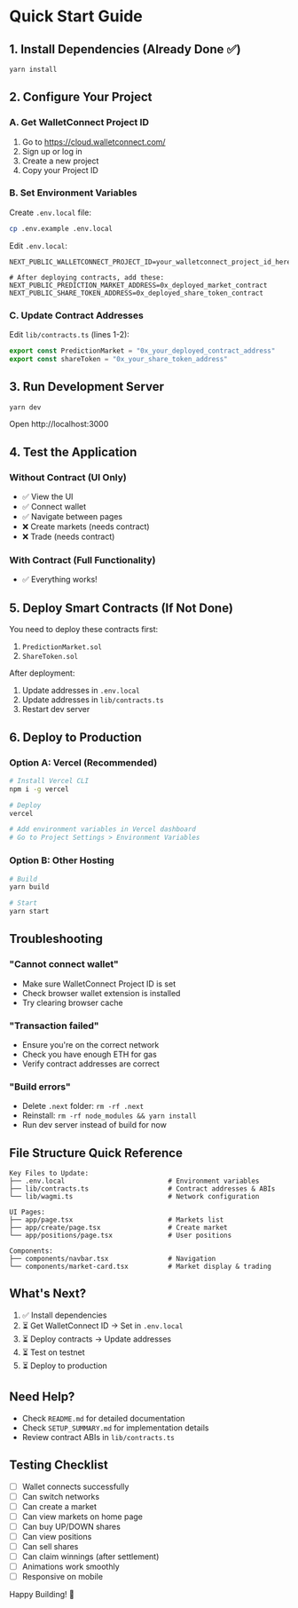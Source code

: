 # Quick Start Guide

## 1. Install Dependencies (Already Done ✅)

```bash
yarn install
```

## 2. Configure Your Project

### A. Get WalletConnect Project ID
1. Go to https://cloud.walletconnect.com/
2. Sign up or log in
3. Create a new project
4. Copy your Project ID

### B. Set Environment Variables

Create `.env.local` file:

```bash
cp .env.example .env.local
```

Edit `.env.local`:

```env
NEXT_PUBLIC_WALLETCONNECT_PROJECT_ID=your_walletconnect_project_id_here

# After deploying contracts, add these:
NEXT_PUBLIC_PREDICTION_MARKET_ADDRESS=0x_deployed_market_contract
NEXT_PUBLIC_SHARE_TOKEN_ADDRESS=0x_deployed_share_token_contract
```

### C. Update Contract Addresses

Edit `lib/contracts.ts` (lines 1-2):

```typescript
export const PredictionMarket = "0x_your_deployed_contract_address"
export const shareToken = "0x_your_share_token_address"
```

## 3. Run Development Server

```bash
yarn dev
```

Open http://localhost:3000

## 4. Test the Application

### Without Contract (UI Only)
- ✅ View the UI
- ✅ Connect wallet
- ✅ Navigate between pages
- ❌ Create markets (needs contract)
- ❌ Trade (needs contract)

### With Contract (Full Functionality)
- ✅ Everything works!

## 5. Deploy Smart Contracts (If Not Done)

You need to deploy these contracts first:
1. `PredictionMarket.sol`
2. `ShareToken.sol`

After deployment:
1. Update addresses in `.env.local`
2. Update addresses in `lib/contracts.ts`
3. Restart dev server

## 6. Deploy to Production

### Option A: Vercel (Recommended)

```bash
# Install Vercel CLI
npm i -g vercel

# Deploy
vercel

# Add environment variables in Vercel dashboard
# Go to Project Settings > Environment Variables
```

### Option B: Other Hosting

```bash
# Build
yarn build

# Start
yarn start
```

## Troubleshooting

### "Cannot connect wallet"
- Make sure WalletConnect Project ID is set
- Check browser wallet extension is installed
- Try clearing browser cache

### "Transaction failed"
- Ensure you're on the correct network
- Check you have enough ETH for gas
- Verify contract addresses are correct

### "Build errors"
- Delete `.next` folder: `rm -rf .next`
- Reinstall: `rm -rf node_modules && yarn install`
- Run dev server instead of build for now

## File Structure Quick Reference

```
Key Files to Update:
├── .env.local                          # Environment variables
├── lib/contracts.ts                    # Contract addresses & ABIs
└── lib/wagmi.ts                        # Network configuration

UI Pages:
├── app/page.tsx                        # Markets list
├── app/create/page.tsx                 # Create market
└── app/positions/page.tsx              # User positions

Components:
├── components/navbar.tsx               # Navigation
└── components/market-card.tsx          # Market display & trading
```

## What's Next?

1. ✅ Install dependencies
2. ⏳ Get WalletConnect ID → Set in `.env.local`
3. ⏳ Deploy contracts → Update addresses
4. ⏳ Test on testnet
5. ⏳ Deploy to production

## Need Help?

- Check `README.md` for detailed documentation
- Check `SETUP_SUMMARY.md` for implementation details
- Review contract ABIs in `lib/contracts.ts`

## Testing Checklist

- [ ] Wallet connects successfully
- [ ] Can switch networks
- [ ] Can create a market
- [ ] Can view markets on home page
- [ ] Can buy UP/DOWN shares
- [ ] Can view positions
- [ ] Can sell shares
- [ ] Can claim winnings (after settlement)
- [ ] Animations work smoothly
- [ ] Responsive on mobile

Happy Building! 🚀
